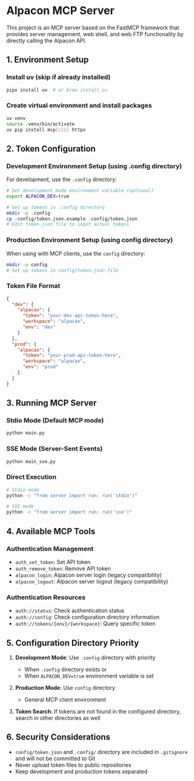 # Alpacon MCP Server

This project is an MCP server based on the FastMCP framework that provides server management, web shell, and web FTP functionality by directly calling the Alpacon API.

## 1. Environment Setup

### Install uv (skip if already installed)

```bash
pipx install uv  # or brew install uv
```

### Create virtual environment and install packages

```bash
uv venv
source .venv/bin/activate
uv pip install mcp[cli] httpx
```

## 2. Token Configuration

### Development Environment Setup (using .config directory)

For development, use the `.config` directory:

```bash
# Set development mode environment variable (optional)
export ALPACON_DEV=true

# Set up tokens in .config directory
mkdir -p .config
cp .config/token.json.example .config/token.json
# Edit token.json file to input actual tokens
```

### Production Environment Setup (using config directory)

When using with MCP clients, use the `config` directory:

```bash
mkdir -p config
# Set up tokens in config/token.json file
```

### Token File Format

```json
{
  "dev": {
    "alpacax": {
      "token": "your-dev-api-token-here",
      "workspace": "alpacax",
      "env": "dev"
    }
  },
  "prod": {
    "alpacax": {
      "token": "your-prod-api-token-here",
      "workspace": "alpacax",
      "env": "prod"
    }
  }
}
```

## 3. Running MCP Server

### Stdio Mode (Default MCP mode)

```bash
python main.py
```

### SSE Mode (Server-Sent Events)

```bash
python main_sse.py
```

### Direct Execution

```bash
# Stdio mode
python -c "from server import run; run('stdio')"

# SSE mode
python -c "from server import run; run('sse')"
```

## 4. Available MCP Tools

### Authentication Management
- `auth_set_token`: Set API token
- `auth_remove_token`: Remove API token
- `alpacon_login`: Alpacon server login (legacy compatibility)
- `alpacon_logout`: Alpacon server logout (legacy compatibility)

### Authentication Resources
- `auth://status`: Check authentication status
- `auth://config`: Check configuration directory information
- `auth://tokens/{env}/{workspace}`: Query specific token

## 5. Configuration Directory Priority

1. **Development Mode**: Use `.config` directory with priority
   - When `.config` directory exists or
   - When `ALPACON_DEV=true` environment variable is set

2. **Production Mode**: Use `config` directory
   - General MCP client environment

3. **Token Search**: If tokens are not found in the configured directory, search in other directories as well

## 6. Security Considerations

- `config/token.json` and `.config/` directory are included in `.gitignore` and will not be committed to Git
- Never upload token files to public repositories
- Keep development and production tokens separated 